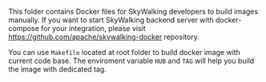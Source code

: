 This folder contains Docker files for SkyWalking developers to build images manually. If you want to start SkyWalking backend server with docker-compose for your integration, please visit https://github.com/apache/skywalking-docker repository. 

You can use `Makefile` located at root folder to build docker image with current code base. The enviroment variable `HUB` and `TAG` will help you build the image with dedicated tag.
